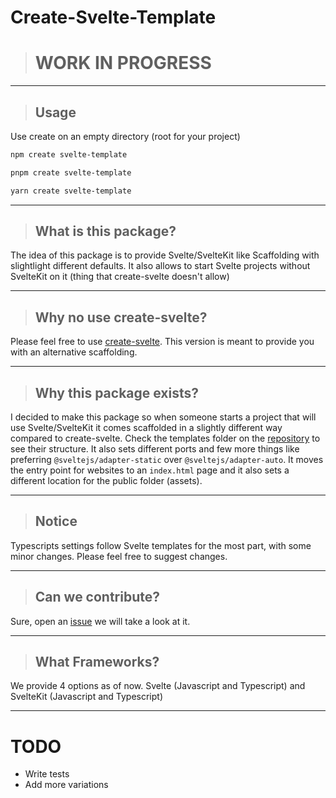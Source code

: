 # Create-Svelte-Template

> # **WORK IN PROGRESS**

---

> ## Usage

Use create on an empty directory (root for your project)

```sh
npm create svelte-template
```

```sh
pnpm create svelte-template
```

```sh
yarn create svelte-template
```

---

> ## What is this package?

The idea of this package is to provide Svelte/SvelteKit like Scaffolding with slightlight different defaults. It also allows to start Svelte projects without SvelteKit on it (thing that create-svelte doesn't allow)

---

> ## Why no use create-svelte?

Please feel free to use [create-svelte](https://www.npmjs.com/package/create-svelte). This version is meant to provide you with an alternative scaffolding.

---

> ## Why this package exists?

I decided to make this package so when someone starts a project that will use Svelte/SvelteKit it comes scaffolded in a slightly different way compared to create-svelte. Check the templates folder on the [repository](https://github.com/MrAmericanMike/create-svelte-template) to see their structure. It also sets different ports and few more things like preferring `@sveltejs/adapter-static` over `@sveltejs/adapter-auto`. It moves the entry point for websites to an `index.html` page and it also sets a different location for the public folder (assets).

---

> ## Notice

Typescripts settings follow Svelte templates for the most part, with some minor changes. Please feel free to suggest changes.

---

> ## Can we contribute?

Sure, open an [issue](https://github.com/MrAmericanMike/create-svelte-template/issues) we will take a look at it.

---

> ## What Frameworks?

We provide 4 options as of now. Svelte (Javascript and Typescript) and SvelteKit (Javascript and Typescript)

---

# TODO

-   Write tests
-   Add more variations
